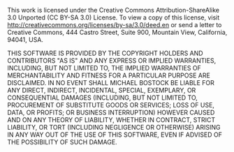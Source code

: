 This work is licensed under the Creative Commons
Attribution-ShareAlike 3.0 Unported (CC BY-SA 3.0) License. To view a copy of
this license, visit http://creativecommons.org/licenses/by-sa/3.0/deed.en or send a
letter to Creative Commons, 444 Castro Street, Suite 900, Mountain View,
California, 94041, USA.

THIS SOFTWARE IS PROVIDED BY THE COPYRIGHT HOLDERS AND CONTRIBUTORS "AS IS"
AND ANY EXPRESS OR IMPLIED WARRANTIES, INCLUDING, BUT NOT LIMITED TO, THE
IMPLIED WARRANTIES OF MERCHANTABILITY AND FITNESS FOR A PARTICULAR PURPOSE ARE
DISCLAIMED. IN NO EVENT SHALL MICHAEL BOSTOCK BE LIABLE FOR ANY DIRECT,
INDIRECT, INCIDENTAL, SPECIAL, EXEMPLARY, OR CONSEQUENTIAL DAMAGES (INCLUDING,
BUT NOT LIMITED TO, PROCUREMENT OF SUBSTITUTE GOODS OR SERVICES; LOSS OF USE,
DATA, OR PROFITS; OR BUSINESS INTERRUPTION) HOWEVER CAUSED AND ON ANY THEORY
OF LIABILITY, WHETHER IN CONTRACT, STRICT LIABILITY, OR TORT (INCLUDING
NEGLIGENCE OR OTHERWISE) ARISING IN ANY WAY OUT OF THE USE OF THIS SOFTWARE,
EVEN IF ADVISED OF THE POSSIBILITY OF SUCH DAMAGE.
